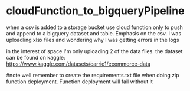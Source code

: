 # cloudFunction_to_bigqueryPipeline
when a csv is added to a storage bucket use cloud function only to push and append to a bigquery dataset and table.
Emphasis on the csv. I was uploadling xlsx files and wondering why I was getting errors in the logs 

in the interest of space I'm only uploading 2 of the data files. the dataset can be found on kaggle: https://www.kaggle.com/datasets/carrie1/ecommerce-data


#note well
remember to create the requirements.txt file when doing zip function deployment. Function deployment will fail without it